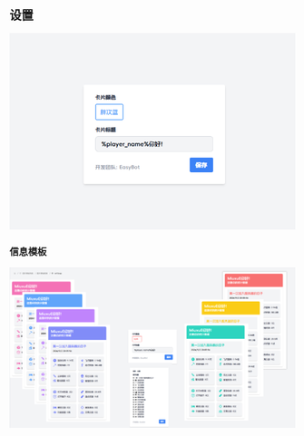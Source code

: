 <script setup>
import ImageTemplate from '../../components/ImageTemplate.vue'
import { Templates } from '../../utils/StaticData'
const template = Templates[0]
</script>

<ImageTemplate
    style="margin-top:15px;"
    :templateInfo="template"
    :propsData="template.props"
    :hideContent="true"
/>

## 设置

![设置](./assets/settings.png)

### 信息模板

![设置](./assets/info.png)